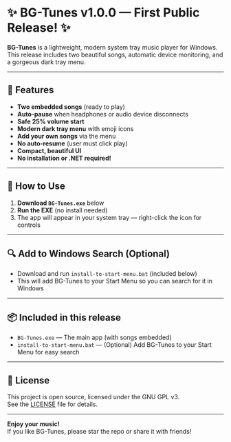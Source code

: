 # ✨ BG-Tunes v1.0.0 — First Public Release! ✨

**BG-Tunes** is a lightweight, modern system tray music player for Windows.  
This release includes two beautiful songs, automatic device monitoring, and a gorgeous dark tray menu.

---

## 🎵 Features
- **Two embedded songs** (ready to play)
- **Auto-pause** when headphones or audio device disconnects
- **Safe 25% volume start**
- **Modern dark tray menu** with emoji icons
- **Add your own songs** via the menu
- **No auto-resume** (user must click play)
- **Compact, beautiful UI**
- **No installation or .NET required!**

---

## 🚀 How to Use
1. **Download `BG-Tunes.exe`** below
2. **Run the EXE** (no install needed)
3. The app will appear in your system tray — right-click the icon for controls

---

## 🔍 Add to Windows Search (Optional)
- Download and run `install-to-start-menu.bat` (included below)
- This will add BG-Tunes to your Start Menu so you can search for it in Windows

---

## 📦 Included in this release
- `BG-Tunes.exe` — The main app (with songs embedded)
- `install-to-start-menu.bat` — (Optional) Add BG-Tunes to your Start Menu for easy search

---

## 📝 License
This project is open source, licensed under the GNU GPL v3.  
See the [LICENSE](https://github.com/Abhijith-Shaju/BG-Tunes/blob/main/LICENSE) file for details.

---

**Enjoy your music!**  
If you like BG-Tunes, please star the repo or share it with friends! 